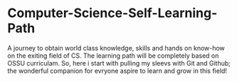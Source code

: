 # Computer-Science-Self-Learning-Path
A journey to obtain world class knowledge, skills and hands on know-how on the exiting field of CS. 
The learning path will be completely based on OSSU curriculam.
So, here i start with pulling my sleevs with Git and Github; the wonderful companion for evryone aspire to learn and grow in this field!
